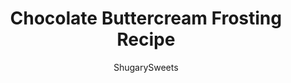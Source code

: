 ---
layout: ../../layouts/MarkdownPostLayout.astro
title: Chocolate Buttercream Frosting Recipe
author: ShugarySweets
pubDate: 2019-09-07
description: "Perfect Chocolate Buttercream Frosting Recipe for cakes and cupcakes! Plus an easy tutorial on how to frost a cupcake!"
image_url: https://www.shugarysweets.com/wp-content/uploads/2019/09/chocolate-buttercream-frosting-4.jpg
tags: ["Basics","American"]
calories: 232
protein: 1
carbohydrates: 26
fats: 14
fiber: 1
ingredients: ["1 cup unsalted butter, room temperature","3 1/2 cups powdered sugar","1/2 cup unsweetened baking cocoa powder","1 tsp almond extract","1/2 cup heavy whipping cream"]
serves: 4
time: "15 minutes"
prepTime: "15 minutes"
instructions: ["Beat butter for 3-5 minutes in a mixing bowl, until pale in color. Scrape down sides of bowl as needed.","Add in powdered sugar, cocoa powder, almond extract, and heavy cream. Beat for an additional 3-5 minutes, scraping sides of bowl to fully blend frosting until light and fluffy.","Use on cakes and cupcakes."]
nutrition: ["232 calories","26 grams carbohydrates","39 milligrams cholesterol","14 grams fat","1 grams fiber","1 grams protein","9 grams saturated fat","4 milligrams sodium","24 grams sugar","0 grams trans fat","5 grams unsaturated fat"]
---